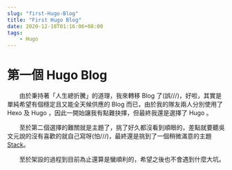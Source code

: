 ```yaml
---
slug: "first-Hugo-Blog"
title: "First Hugo Blog"
date: 2020-12-18T01:16:06+08:00
tags:
    - Hugo
---
```

# 第一個 Hugo Blog
&emsp;&emsp;由於秉持著「人生總折騰」的道理，我來轉移 Blog 了(誤///)，好啦，其實是單純希望有個穩定且又能全天候供應的 Blog 而已，由於我的隊友兩人分別使用了 Hexo 及 Hugo ，因此一開始讓我有點難抉擇，但最終我還是選擇了 Hugo 。

&emsp;&emsp;至於第二個選擇的難關就是主題了，挑了好久都沒看到順眼的，差點就要聽吳文元說的沒有喜歡的就自己寫呀(怕///)，最終還是挑到了一個稍微滿意的主題 [Stack](https://themes.gohugo.io/hugo-theme-stack/)。

&emsp;&emsp;至於架設的過程到目前為止還算是蠻順利的，希望之後也不會遇到什麼大坑。